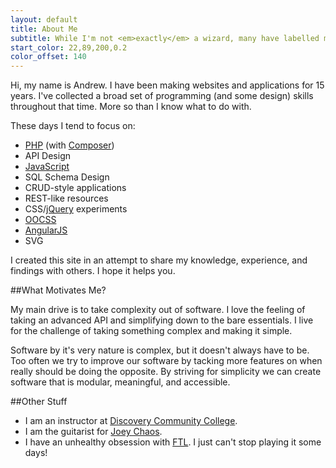 ```yaml
---
layout: default
title: About Me
subtitle: While I'm not <em>exactly</em> a wizard, many have labelled me so.
start_color: 22,89,200,0.2
color_offset: 140
---
```


Hi, my name is Andrew. I have been making websites and applications for 15 years. I've collected a broad set of programming (and some design) skills throughout that time. More so than I know what to do with.

These days I tend to focus on:

- [PHP](http://php.net) (with [Composer](https://getcomposer.org/))
- API Design
- [JavaScript](https://developer.mozilla.org/en/docs/Web/JavaScript)
- SQL Schema Design
- CRUD-style applications
- REST-like resources
- CSS/[jQuery](http://jquery.com/) experiments
- [OOCSS](http://bem.info/articles/yandex-frontend-dev/)
- [AngularJS](http://angularjs.org)
- SVG

I created this site in an attempt to share my knowledge, experience, and findings with others. I hope it helps you.

##What Motivates Me?

My main drive is to take complexity out of software. I love the feeling of taking an advanced API and simplifying down to the bare essentials. I live for the challenge of taking something complex and making it simple.

Software by it's very nature is complex, but it doesn't always have to be. Too often we try to improve our software by tacking more features on when really should be doing the opposite. By striving for simplicity we can create software that is modular, meaningful, and accessible.

##Other Stuff

- I am an instructor at [Discovery Community College](http://discoverycommunitycollege.com).
- I am the guitarist for [Joey Chaos](http://www.joeychaos.com/).
- I have an unhealthy obsession with [FTL](http://www.ftlgame.com/). I just can't stop playing it some days!